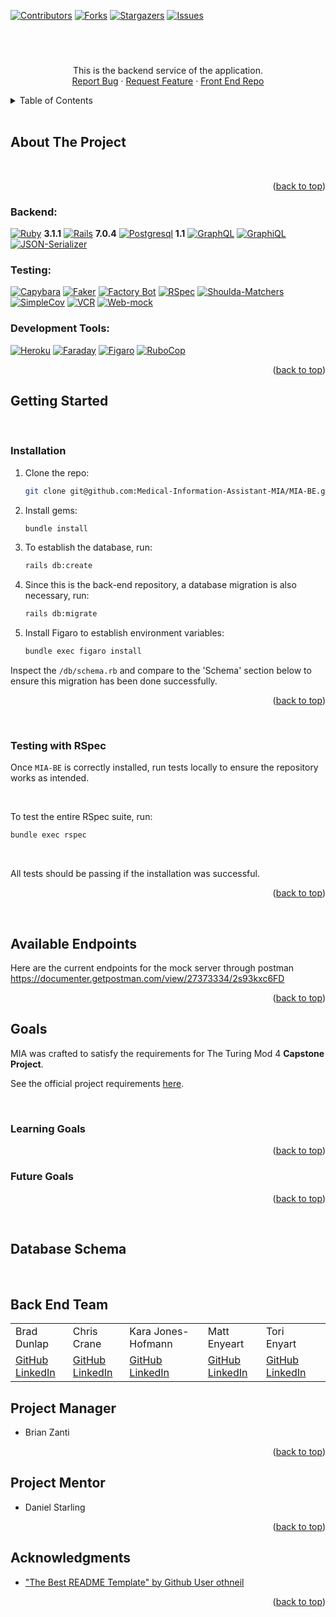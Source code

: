 <a name="readme-top"></a>

[![Contributors][contributors-shield]][contributors-url]
[![Forks][forks-shield]][forks-url]
[![Stargazers][stars-shield]][stars-url]
[![Issues][issues-shield]][issues-url]




<br />
<div align="center">
  <!-- <a href="https://github.com/pantry-wizard/pantry_wizard_be">
    <img src="LOGO_URL_HERE" alt="Logo" width="582" height="404">
  </a> -->

<h3 align="center"></h3>

  <p align="center">
    <!-- ADD APP DESCRIPTION ****************** -->
    <br>
    This is the backend service of the application.
    <br />
    <!-- <a href="https://github.com/github_username/repo_name"><strong>Explore the docs »</strong></a> -->
    <!-- <br /> -->
    <!-- <br /> -->
    <!-- <a href="https://github.com/github_username/repo_name">View Demo</a> -->
    <!-- · -->
    <a href="https://github.com/Medical-Information-Assistant-MIA/MIA-BE/issues">Report Bug</a>
    ·
    <a href="https://github.com/Medical-Information-Assistant-MIA/MIA-BE/issues">Request Feature</a>
    ·
    <a href="https://github.com/Medical-Information-Assistant-MIA/MIA-FE">Front End Repo</a>
  </p>
</div>



<!-- TABLE OF CONTENTS -->
<details>
  <summary>Table of Contents</summary>
  <ol>
    <li>
      <a href="#about-the-project">About The Project</a>
      <ul>
        <li><a href="#built-with">Built With</a></li>
      </ul>
    </li>
    <li>
      <a href="#getting-started">Getting Started</a>
      <ul>
        <li><a href="#installation">Installation</a></li>
        <li><a href="#testing-with-rspec">Testing With RSpec</a></li>
      </ul>
    </li>
    <li><a href="#available-endpoints">Available Endpoints</a></li>
    <li><a href="#goals">Goals</a></li>
    <!-- <li><a href="#usage">Usage</a></li> -->
    <!-- <li><a href="#roadmap">Roadmap</a></li> -->
    <!-- <li><a href="#contributing">Contributing</a></li> -->
    <!-- <li><a href="#license">License</a></li> -->
    <!-- <li><a href="#contact">Contact</a></li> -->
    <!-- <li><a href="#acknowledgments">Acknowledgments</a></li> -->
  </ol>
</details>


<br>

<!-- ABOUT THE PROJECT -->
## About The Project
<br>

<!-- ADD PROJECT DESCRIPTION -->

<p align="right">(<a href="#readme-top">back to top</a>)</p>



### Backend:

[![Ruby]][Ruby-url] **3.1.1**
[![Rails]][Rails-url] **7.0.4**
[![Postgresql]][Postgresql-url] **1.1**
[![GraphQL]][GraphQL-url]
[![GraphiQL]][GraphiQL-url]
[![JSON-Serializer]][JSON-Serializer-url]

### Testing:

[![Capybara]][Capybara-url]
[![Faker]][Faker-url]
[![Factory Bot]][Factory Bot-url]
[![RSpec]][RSpec-url]
[![Shoulda-Matchers]][Shoulda-Matchers-url]
[![SimpleCov]][SimpleCov-url]
[![VCR]][VCR-url]
[![Web-mock]][Web-mock-url]

### Development Tools:

[![Heroku]][Heroku-url]
[![Faraday]][Faraday-url]
[![Figaro]][Figaro-url]
[![RuboCop]][RuboCop-url]


<p align="right">(<a href="#readme-top">back to top</a>)</p>



<!-- GETTING STARTED -->
## Getting Started

<!-- This is a Ruby on Rails application which establishes API endpoints to be called in the <a href="UPDATE LINK"> `MIA-FE` </a> repository. To run the application locally, both front-end and back-end repositories will need to be cloned and set up fully with required gems and environment variables. -->

<br>

### Installation

1. Clone the repo:
   ```bash
   git clone git@github.com:Medical-Information-Assistant-MIA/MIA-BE.git
   ```

2. Install gems:
   ```bash
   bundle install
   ```

3. To establish the database, run:
   ```bash
   rails db:create
   ```

4. Since this is the back-end repository, a database migration is also necessary, run:
   ```bash
   rails db:migrate
   ```

5. Install Figaro to establish environment variables:
   ```bash
   bundle exec figaro install
   ```

<!-- ADD THIS NEXT STEP ONCE AN EXTERNAL API IS INCORPORATED -->
<!-- 6. Add your API key to the application.yml file
    ```bash
    API_KEY = xxxxxxxxxxxxxxxxxxxxxxxxxxxxxxxx
    ```
<br> -->

  Inspect the `/db/schema.rb` and compare to the 'Schema' section below to ensure this migration has been done successfully.

<p align="right">(<a href="#readme-top">back to top</a>)</p>

<br>


### Testing with RSpec

Once `MIA-BE` is correctly installed, run tests locally to ensure the repository works as intended.

<br>

  To test the entire RSpec suite, run:
   ```bash
   bundle exec rspec
   ```

<br>

All tests should be passing if the installation was successful. 

<!-- If any tests are not passing, please report which tests are not passing <a href="PLEASE UPDATE LINK">Here</a>. We will issue an update/fix as soon as possible! -->


<p align="right">(<a href="#readme-top">back to top</a>)</p>

<br>


## __Available Endpoints__

Here are the current endpoints for the mock server through postman
https://documenter.getpostman.com/view/27373334/2s93kxc6FD

<p align="right">(<a href="#readme-top">back to top</a>)</p>

## __Goals__

MIA was crafted to satisfy the requirements for The Turing Mod 4 **Capstone Project**. 

See the official project requirements [here](https://mod4.turing.edu/projects/capstone/).

<br>

### __Learning Goals__
<!-- Add Learning Goals -->

<p align="right">(<a href="#readme-top">back to top</a>)</p>

### __Future Goals__
<!-- Add Future Goals -->

<p align="right">(<a href="#readme-top">back to top</a>)</p>

<br>

## __Database Schema__

<!-- Insert Image Here -->

<br>

## __Back End Team__
<table>
<!-- Update picture links -->
  <!-- <tr>
    <td><img src="https://avatars.githubusercontent.com/u/116330317?s=120&v=4"></td>
    <td><img src="https://avatars.githubusercontent.com/u/88596340?s=120&v=4"></td>
    <td><img src="https://avatars.githubusercontent.com/u/104170346?s=120&v=4"></td>
    <td><img src="https://avatars.githubusercontent.com/u/71752551?s=120&v=4"></td>
    <td><img src="https://avatars.githubusercontent.com/u/117066950?s=120&v=4"></td>
  </tr> -->
  <tr>
    <td>Brad Dunlap</td>
    <td>Chris Crane</td>
    <td>Kara Jones-Hofmann</td>
    <td>Matt Enyeart</td>
    <td>Tori Enyart</td>
  </tr>
  <tr>
    <td>
      <a href="https://github.com/brad-dunlap">GitHub</a><br>
      <a href="https://www.linkedin.com/in/dunlap-brad/">LinkedIn</a> 
    </td>
    <td>
      <a href="https://github.com/GreenGogh47">GitHub</a><br>
      <a href="https://www.linkedin.com/in/chris-crane-16106814/">LinkedIn</a>
    </td>
    <td>
      <a href="https://github.com/KaraJoHo">GitHub</a><br>
   		<a href="https://www.linkedin.com/in/81012911-91208/">LinkedIn</a>
    </td>
    <td>
      <a href="https://github.com/menyeart">GitHub</a><br>
      <a href="https://www.linkedin.com/in/matt-enyeart/">LinkedIn</a>
    </td>
    <td>
      <a href="https://github.com/torienyart">GitHub</a><br>
      <a href="https://www.linkedin.com/in/victoria-enyart-595052155/">LinkedIn</a>
    </td> 
    <td>
      <!-- <a href="https://github.com/tori">GitHub</a><br>
      <a href="https://www.linkedin.com/in/tori/">LinkedIn</a> -->
    </td>
  </tr>
</table>


<!-- PROJECT MANAGER -->
## Project Manager

* Brian Zanti
<!-- Project Mentor -->
<p align="right">(<a href="#readme-top">back to top</a>)</p>

## Project Mentor

* Daniel Starling

<p align="right">(<a href="#readme-top">back to top</a>)</p>

<!-- ACKNOWLEDGMENTS -->
## Acknowledgments

* ["The Best README Template" by Github User othneil](https://github.com/othneildrew/Best-README-Template)


<p align="right">(<a href="#readme-top">back to top</a>)</p>


<!-- MARKDOWN LINKS & IMAGES -->
[contributors-shield]: https://img.shields.io/github/contributors/Medical-Information-Assistant-MIA/MIA-BE.svg?style=for-the-badge

[contributors-url]: https://github.com/Medical-Information-Assistant-MIA/MIA-BE/graphs/contributors

[forks-shield]: https://img.shields.io/github/forks/pantry-wizard/pantry_wizard_be.svg?style=for-the-badge

[forks-url]: https://github.com/pantry-wizard/pantry_wizard_be/network/members

[stars-shield]: https://img.shields.io/github/stars/pantry-wizard/pantry_wizard_be.svg?style=for-the-badge

[stars-url]: https://github.com/pantry-wizard/pantry_wizard_be/stargazers

[issues-shield]: https://img.shields.io/github/issues/pantry-wizard/pantry_wizard_be.svg?style=for-the-badge

[issues-url]: https://github.com/pantry-wizard/pantry_wizard_be/issues

[license-shield]: https://img.shields.io/github/license/pantry-wizard/pantry_wizard_be.svg?style=for-the-badge

[license-url]: https://github.com/pantry-wizard/pantry_wizard_be/blob/master/LICENSE.txt

[linkedin-shield]: https://img.shields.io/badge/-LinkedIn-black.svg?style=for-the-badge&logo=linkedin&colorB=555

[linkedin-url]: https://linkedin.com/in/linkedin_username

[product-screenshot]: images/screenshot.png

[Ruby]: https://img.shields.io/badge/ruby-000000?style=for-the-badge&logo=ruby&logoColor=red
[Ruby-url]: https://www.ruby-lang.org/en/

[Rails]: https://img.shields.io/badge/rails-red?style=for-the-badge&logo=rubyonrails&logoColor=white&color=red

[Rails-url]: https://rubyonrails.org/

[Postgresql]: https://img.shields.io/badge/postgresql-3386FF?style=for-the-badge&logo=postgresql&logoColor=FFFFFF
[Postgresql-url]: https://www.postgresql.org/

[Heroku]: https://img.shields.io/badge/Heroku-430098?style=for-the-badge&logo=heroku&logoColor=white
[Heroku-url]: https://www.heroku.com/

[Circle-CI]: https://img.shields.io/circleci/build/github/wise-app-team/wise-app-be/main
[Circle-url]: https://app.circleci.com/


[Puma]: https://img.shields.io/badge/-Puma-FFD43B?logo=puma&logoColor=black&style=for-the-badge
[Puma-url]: https://github.com/puma/puma

[bcrypt]: https://img.shields.io/badge/-bcrypt-00599C?logo=gnu-privacy-guard&logoColor=white&style=for-the-badge
[bcrypt-url]: https://github.com/codahale/bcrypt-ruby

[Faraday]: https://img.shields.io/badge/-Faraday-3E3E3E?logo=ruby&logoColor=white&style=for-the-badge
[Faraday-url]: https://github.com/lostisland/faraday

[Figaro]: https://img.shields.io/badge/-Figaro-FF4136?logo=rubygems&logoColor=white&style=for-the-badge
[Figaro-url]: https://github.com/laserlemon/figaro

[GraphQL]: https://img.shields.io/badge/-GraphQL-E10098?logo=graphql&logoColor=white&style=for-the-badge
[GraphQL-url]: https://graphql.org/

[GraphiQL]: https://img.shields.io/badge/-GraphiQL-E10098?logo=graphql&logoColor=white&style=for-the-badge
[GraphiQL-url]: https://github.com/graphql/graphiql


[JSON-Serializer]: https://img.shields.io/badge/-JSON%20API%20Serializer-1E90FF?logo=json&logoColor=white&style=for-the-badge
[JSON-Serializer-url]: https://github.com/jsonapi-serializer/jsonapi-serializer

[Capybara]: https://img.shields.io/badge/-Capybara-FF7F50?logo=rubygems&logoColor=white&style=for-the-badge
[Capybara-url]: https://github.com/teamcapybara/capybara

[RSpec]: https://img.shields.io/badge/-RSpec-FF7F50?logo=rubygems&logoColor=white&style=for-the-badge
[RSpec-url]: https://github.com/rspec/rspec

[Faker]: https://img.shields.io/badge/-Faker-FF69B4?logo=rubygems&logoColor=white&style=for-the-badge
[Faker-url]: https://github.com/faker-ruby/faker

[Shoulda-Matchers]: https://img.shields.io/badge/-Shoulda%20Matchers-5B5B5B?logo=rubygems&logoColor=white&style=for-the-badge
[Shoulda-Matchers-url]: https://github.com/thoughtbot/shoulda-matchers

[Web-mock]: https://img.shields.io/badge/-WebMock-8B0000?logo=rubygems&logoColor=white&style=for-the-badge
[Web-mock-url]: https://github.com/bblimke/webmock

[VCR]: https://img.shields.io/badge/-VCR-2F4F4F?logo=rubygems&logoColor=white&style=for-the-badge
[VCR-url]:  https://github.com/vcr/vcr

[Faker]: https://img.shields.io/badge/-Faker-00BFFF?logo=rubygems&logoColor=white&style=for-the-badge
[Faker-url]: https://github.com/faker-ruby/faker

[Factory Bot]: https://img.shields.io/badge/-FactoryBot-00BFFF?logo=rubygems&logoColor=white&style=for-the-badge
[Factory Bot-url]: https://github.com/thoughtbot/factory_bot

[SimpleCov]: https://img.shields.io/badge/-SimpleCov-00BFFF?logo=rubygems&logoColor=white&style=for-the-badge
[SimpleCov-url]: https://github.com/simplecov-ruby/simplecov

[RuboCop]: https://img.shields.io/badge/-RuboCop-00BFFF?logo=rubygems&logoColor=white&style=for-the-badge
[RuboCop-url]: https://github.com/rubocop/rubocop

[Capybara]: https://img.shields.io/badge/-Capybara-00BFFF?logo=rubygems&logoColor=white&style=for-the-badge
[Capybara-url]: https://github.com/teamcapybara/capybara

[Pry]: https://img.shields.io/badge/-Pry-00BFFF?logo=rubygems&logoColor=white&style=for-the-badge
[Pry-url]: https://github.com/pry/pry


